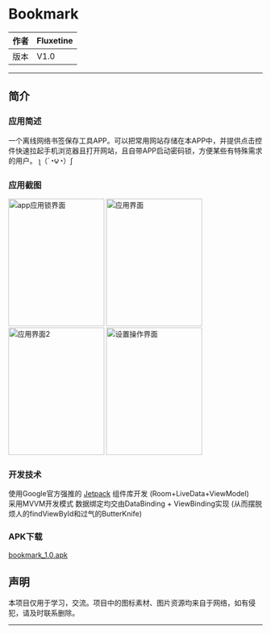 # Bookmark 
作者  | Fluxetine 
---- | -----
版本 | V1.0
***
## 简介
### 应用简述
一个离线网络书签保存工具APP。可以把常用网站存储在本APP中，并提供点击控件快速拉起手机浏览器且打开网站，且自带APP启动密码锁，方便某些有特殊需求的用户。 ʅ（´◔౪◔）ʃ
### 应用截图
<nobr><img src="https://github.com/Tyr74/Bookmark/blob/master/img/img1.png" width="190" height="253" alt="app应用锁界面"/></nobr>
<nobr><img src="https://github.com/Tyr74/Bookmark/blob/master/img/img2.png" width="190" height="253" alt="应用界面"/></nobr>
<nobr><img src="https://github.com/Tyr74/Bookmark/blob/master/img/img3.png" width="190" height="253" alt="应用界面2"/></nobr>
<nobr><img src="https://github.com/Tyr74/Bookmark/blob/master/img/img4.png" width="190" height="253" alt="设置操作界面"/> </nobr>
### 开发技术
使用Google官方强推的 [Jetpack](https://developer.android.google.cn/jetpack "跳转至Jetpack官网") 组件库开发 (Room+LiveData+ViewModel)  
采用MVVM开发模式 数据绑定均交由DataBinding + ViewBinding实现 (从而摆脱烦人的findViewById和过气的ButterKnife)
### APK下载
[bookmark_1.0.apk](https://github.com/Tyr74/Bookmark/blob/master/app/release/bookmark_1.0.apk)
## 声明
本项目仅用于学习，交流。项目中的图标素材、图片资源均来自于网络，如有侵犯，请及时联系删除。
***

